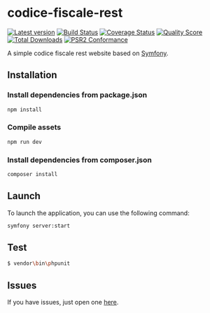 # codice-fiscale-rest

[![Latest version][ico-version]][link-packagist]
[![Build Status][ico-github-actions]][link-github-actions]
[![Coverage Status][ico-scrutinizer]][link-scrutinizer]
[![Quality Score][ico-code-quality]][link-code-quality]
[![Total Downloads][ico-downloads]][link-downloads]
[![PSR2 Conformance][ico-styleci]][link-styleci]

A simple codice fiscale rest website based on [Symfony](https://symfony.com/).


Installation
------------

### Install dependencies from package.json

``` bash
npm install
```

### Compile assets

``` bash
npm run dev
```


### Install dependencies from composer.json

``` bash
composer install
```


Launch
------

To launch the application, you can use the following command:

``` bash
symfony server:start
```


Test
----

``` bash
$ vendor\bin\phpunit
```


Issues
-------

If you have issues, just open one [here](https://github.com/DavidePastore/codice-fiscale-rest/issues).



[ico-version]: https://img.shields.io/packagist/v/DavidePastore/codice-fiscale-rest.svg?style=flat-square
[ico-github-actions]: https://github.com/DavidePastore/codice-fiscale-rest/workflows/Continuous%20Integration/badge.svg?branch=master
[ico-scrutinizer]: https://img.shields.io/scrutinizer/coverage/g/DavidePastore/codice-fiscale-rest.svg?style=flat-square
[ico-code-quality]: https://img.shields.io/scrutinizer/g/davidepastore/codice-fiscale-rest.svg?style=flat-square
[ico-downloads]: https://img.shields.io/packagist/dt/DavidePastore/codice-fiscale-rest.svg?style=flat-square
[ico-styleci]: https://styleci.io/repos/47505745/shield

[link-packagist]: https://packagist.org/packages/DavidePastore/codice-fiscale-rest
[link-github-actions]: https://github.com/DavidePastore/codice-fiscale-rest/actions?query=workflow%3A%22Continuous+Integration%22
[link-scrutinizer]: https://scrutinizer-ci.com/g/DavidePastore/codice-fiscale-rest/code-structure
[link-code-quality]: https://scrutinizer-ci.com/g/DavidePastore/codice-fiscale-rest
[link-downloads]: https://packagist.org/packages/DavidePastore/codice-fiscale-rest
[link-styleci]: https://styleci.io/repos/47505745/
